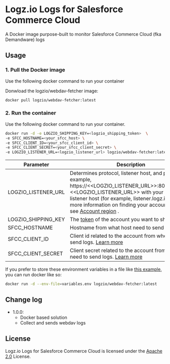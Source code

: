 # Logz.io Logs for Salesforce Commerce Cloud

A Docker image purpose-built to monitor Salesforce Commerce Cloud (fka Demandware) logs

## Usage

### 1. Pull the Docker image

Use the following docker command to run your container

Donwload the logzio/webdav-fetcher image:

```sh
docker pull logzio/webdav-fetcher:latest
```

### 2. Run the container

Use the following docker command to run your container.

```sh
docker run -d -e LOGZIO_SHIPPING_KEY=<logzio_shipping_token>  \
-e SFCC_HOSTNAME=<your_sfcc_host> \
-e SFCC_CLIENT_ID=<your_sfcc_client_id> \
-e SFCC_CLIENT_SECRET=<your_sfcc_client_secret> \
-e LOGZIO_LISTENER_URL=<logzio_listener_url> logzio/webdav-fetcher:latest
```

| Parameter           | Description                                                                                                                                                                                                                                                                                                                                   | Required |
| ------------------- | --------------------------------------------------------------------------------------------------------------------------------------------------------------------------------------------------------------------------------------------------------------------------------------------------------------------------------------------- | -------: |
| LOGZIO_LISTENER_URL | Determines protocol, listener host, and port. For example, https://<<LOGZIO_LISTENER_URL>>:8071.Replace <<LOGZIO_LISTENER_URL>> with your region's listener host (for example, listener.logz.io). For more information on finding your account's region, see [Account region](https://docs.logz.io/user-guide/accounts/account-region.html) . |      Yes |
| LOGZIO_SHIPPING_KEY | The [token](https://app.logz.io/#/dashboard/settings/general) of the account you want to ship to.                                                                                                                                                                                                                                             |      Yes |
| SFCC_HOSTNAME       | Hostname from what host need to send logs                                                                                                                                                                                                                                                                                                     |      Yes |
| SFCC_CLIENT_ID      | Client id related to the account from where need to send logs. [Learn more](https://documentation.b2c.commercecloud.salesforce.com/DOC3/index.jsp?topic=%2Fcom.demandware.dochelp%2Fcontent%2Fb2c_commerce%2Ftopics%2Faccount_manager%2Fb2c_account_manager_add_api_client_id.html)                                                           |      Yes |
| SFCC_CLIENT_SECRET  | Client secret related to the account from where need to send logs. [Learn more](https://documentation.b2c.commercecloud.salesforce.com/DOC3/index.jsp?topic=%2Fcom.demandware.dochelp%2Fcontent%2Fb2c_commerce%2Ftopics%2Faccount_manager%2Fb2c_account_manager_add_api_client_id.html)                                                       |      Yes |

If you prefer to store these environment variables in a file like [this example](./variables.env), you can run docker like so:

```sh
docker run -d --env-file=variables.env logzio/webdav-fetcher:latest
```

## Change log

- 1.0.0:
  - Docker based solution
  - Collect and sends webdav logs

## License

Logz.io Logs for Salesforce Commerce Cloud is licensed under the [Apache 2.0](http://apache.org/licenses/LICENSE-2.0.txt) License.
